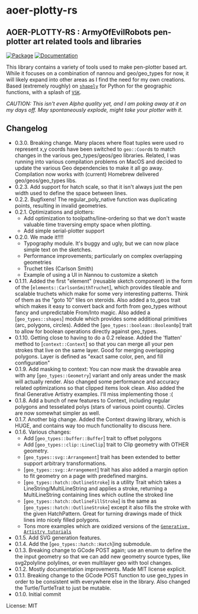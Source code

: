 # aoer-plotty-rs

## AOER-PLOTTY-RS : ArmyOfEvilRobots pen-plotter art related tools and libraries

[![Package][package-img]][package-url] [![Documentation][documentation-img]][documentation-url]

This library contains a variety of tools used to make pen-plotter based art.
While it focuses on a combination of nannou and geo/geo_types for now, it
will likely expand into other areas as I find the need for my own creations.
Based (extremely roughly) on [`shapely`] for Python for the geographic
functions, with a splash of [`VSK`].

*CAUTION: This isn't even Alpha quality yet, and I am poking away at it on
my days off. May spontaneously explode, might take your plotter with it.*

[`shapely`]: https://github.com/shapely/shapely
[`vsk`]: https://vsketch.readthedocs.io/en/latest/index.html

## Changelog
* 0.3.0. Breaking change. Many places where float tuples were used ro
         represent x,y coords have been switched to `geo::Coord`s to match
         changes in the various geo_types/geos/geo libraries.
         Related, I was running into various compilation problems on MacOS
         and decided to update the various Geo dependencies to make it all
         go away. Compilation now works with (current) Homebrew delivered
         geo/geos/geo_types libs.
* 0.2.3. Add support for hatch scale, so that it isn't always just
         the pen width used to define the space between lines.
* 0.2.2. Bugfixens! The regular_poly_native function was duplicating
         points, resulting in invalid geometries.
* 0.2.1. Optimizations and plotters:
  * Add optimization to toolpaths/line-ordering so that we don't waste
    valuable time traversing empty space when plotting.
  * Add simple serial-plotter support
* 0.2.0. We made it!!!!
  * Typography module. It's buggy and ugly, but we can now place simple
    text on the sketches.
  * Performance improvements; particularly on complex overlapping
    geometries
  * Truchet tiles (Carlson Smith)
  * Example of using a UI in Nannou to customize a sketch
* 0.1.11. Added the first "element" (reusable sketch component) in the form
         of the [`elements::CarlsonSmithTruchet`], which provides tileable
         and scalable truchets which make for some very interesting patterns.
         Think of them as the "goto 10" tiles on steroids.
         Also added a to_geos trait which makes it easy to convert
         back and forth from geo_types without fancy and unpredictable
         From/Into magic.
         Also added a [`geo_types::shapes`] module which provides some
         additional primitives (arc, polygons, circles).
         Added the [`geo_types::boolean::BooleanOp`] trait to allow for
         boolean operations directly against geo_types.
* 0.1.10. Getting close to having to do a 0.2 release. Added the 'flatten'
         method to [`context::Context`] so that you can merge all your
         pen strokes that live on the same layer. Good for merging
         overlapping polygons. Layer is defined as "exact same color, pen,
         and fill configuration"
* 0.1.9. Add masking to context: You can now mask the drawable area with
         any [`geo_types::Geometry`] variant and only areas under the mask
         will actually render. Also changed some performance and accuracy
         related optimizations so that clipped items look clean.
         Also added the final Generative Artistry examples. I'll miss
         implementing those :(
* 0.1.8. Add a bunch of new features to Context, including regular polygons
         and tesselated polys (stars of various point counts). Circles are
         now somewhat simpler as well.
* 0.1.7. Another big change. Added the Context drawing library, which is HUGE,
  and contains way too much functionality to discuss here.
* 0.1.6. Various changes:
  * Add [`geo_types::buffer::Buffer`] trait to offset polygons
  * Add [`geo_types::clip::LineClip`] trait to Clip geometry with
    OTHER geometry.
  * [`geo_types::svg::Arrangement`] trait has been extended to
    better support arbitrary transformations.
  * [`geo_types::svg::Arrangement`] trait has also added a margin
    option to fit geometry on a page with predefined margins.
  * [`geo_types::hatch::OutlineStroke`] is a utility Trait which
    takes a LineString/MultiLineString and applies a stroke, returning
    a MultiLineString containing lines which outline the stroked line
  * [`geo_types::hatch::OutlineFillStroke`] is the same as [`geo_types::hatch::OutlineStroke`]
    except it also fills the stroke with the given HatchPattern. Great for turning
    drawings made of thick lines into nicely filled polygons.
  * Tons more examples which are oxidized versions of the
    [`Generative Artistry tutorials`]
* 0.1.5. Add SVG generation features.
* 0.1.4. Add the [`geo_types::hatch::Hatch`]ing submodule.
* 0.1.3. Breaking change to GCode POST again; use an enum to define the
         the input geometry so that we can add new geometry source types,
         like svg2polyline polylines, or even multilayer geo with tool changes.
* 0.1.2. Mostly documentation improvements. Made MIT license explicit.
* 0.1.1. Breaking change to the GCode POST function to use geo_types in
         order to be consistent with everywhere else in the library.
         Also changed the Turtle/TurtleTrait to just be mutable.
* 0.1.0. Initial commit

[documentation-img]: https://docs.rs/aoer-plotty-rs/badge.svg
[documentation-url]: https://docs.rs/aoer-plotty-rs
[package-img]: https://img.shields.io/crates/v/aoer-plotty-rs.svg
[package-url]: https://crates.io/crates/aoer-plotty-rs
[`Generative Artistry tutorials`]: https://generativeartistry.com/tutorials/

License: MIT
